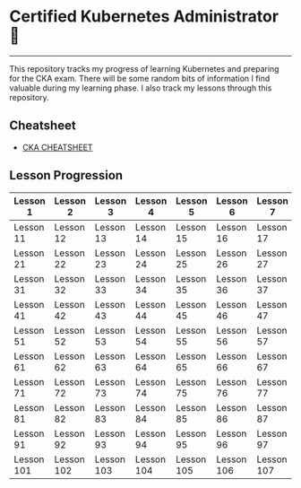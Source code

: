 # Certified Kubernetes Administrator 🎡
----

This repository tracks my progress of learning Kubernetes and preparing for the CKA exam. There will be some random bits of information I find valuable during my learning phase. I also track my lessons through this repository.

## Cheatsheet
- [CKA CHEATSHEET](./CHEATSHEET.md)
## Lesson Progression

| Lesson 1  | Lesson 2  | Lesson 3  | Lesson 4  | Lesson 5  | Lesson 6  | Lesson 7  | Lesson 8  | Lesson 9  | Lesson 10 |
|-----------|-----------|-----------|-----------|-----------|-----------|-----------|-----------|-----------|------------|
| Lesson 11 | Lesson 12 | Lesson 13 | Lesson 14 | Lesson 15 | Lesson 16 | Lesson 17 | Lesson 18 | Lesson 19 | Lesson 20  |
| Lesson 21 | Lesson 22 | Lesson 23 | Lesson 24 | Lesson 25 | Lesson 26 | Lesson 27 | Lesson 28 | Lesson 29 | Lesson 30  |
| Lesson 31 | Lesson 32 | Lesson 33 | Lesson 34 | Lesson 35 | Lesson 36 | Lesson 37 | Lesson 38 | Lesson 39 | Lesson 40  |
| Lesson 41 | Lesson 42 | Lesson 43 | Lesson 44 | Lesson 45 | Lesson 46 | Lesson 47 | Lesson 48 | Lesson 49 | Lesson 50  |
| Lesson 51 | Lesson 52 | Lesson 53 | Lesson 54 | Lesson 55 | Lesson 56 | Lesson 57 | Lesson 58 | Lesson 59 | Lesson 60  |
| Lesson 61 | Lesson 62 | Lesson 63 | Lesson 64 | Lesson 65 | Lesson 66 | Lesson 67 | Lesson 68 | Lesson 69 | Lesson 70  |
| Lesson 71 | Lesson 72 | Lesson 73 | Lesson 74 | Lesson 75 | Lesson 76 | Lesson 77 | Lesson 78 | Lesson 79 | Lesson 80  |
| Lesson 81 | Lesson 82 | Lesson 83 | Lesson 84 | Lesson 85 | Lesson 86 | Lesson 87 | Lesson 88 | Lesson 89 | Lesson 90  |
| Lesson 91 | Lesson 92 | Lesson 93 | Lesson 94 | Lesson 95 | Lesson 96 | Lesson 97 | Lesson 98 | Lesson 99 | Lesson 100 |
| Lesson 101 | Lesson 102 | Lesson 103 | Lesson 104 | Lesson 105 | Lesson 106 | Lesson 107 | Lesson 108 | Celebrate 🍾 |
